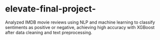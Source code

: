 # elevate-final-project-
Analyzed IMDB movie reviews using NLP and machine learning to classify sentiments as positive or negative, achieving high accuracy with XGBoost after data cleaning and text preprocessing.
